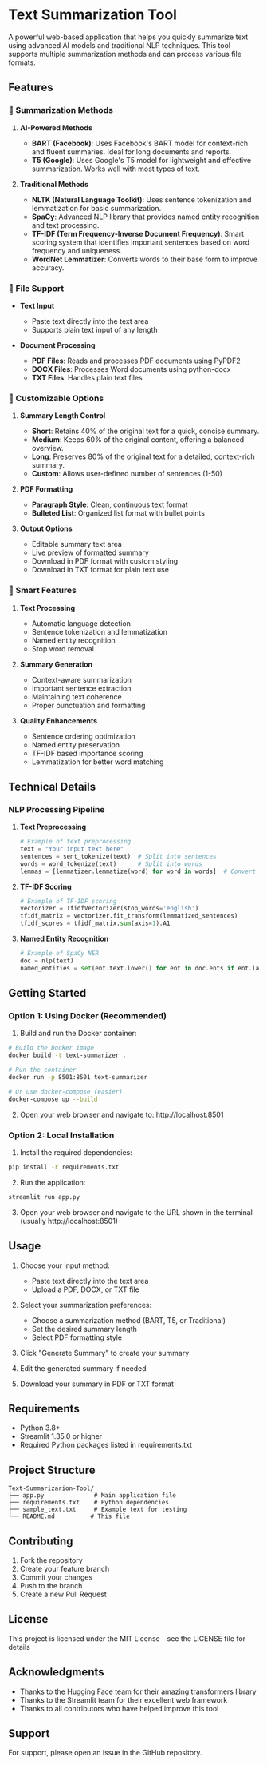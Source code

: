 # Text Summarization Tool

A powerful web-based application that helps you quickly summarize text using advanced AI models and traditional NLP techniques. This tool supports multiple summarization methods and can process various file formats.

## Features

### 🤖 Summarization Methods

1. **AI-Powered Methods**
   - **BART (Facebook)**: Uses Facebook's BART model for context-rich and fluent summaries. Ideal for long documents and reports.
   - **T5 (Google)**: Uses Google's T5 model for lightweight and effective summarization. Works well with most types of text.

2. **Traditional Methods**
   - **NLTK (Natural Language Toolkit)**: Uses sentence tokenization and lemmatization for basic summarization.
   - **SpaCy**: Advanced NLP library that provides named entity recognition and text processing.
   - **TF-IDF (Term Frequency-Inverse Document Frequency)**: Smart scoring system that identifies important sentences based on word frequency and uniqueness.
   - **WordNet Lemmatizer**: Converts words to their base form to improve accuracy.

### 📄 File Support

- **Text Input**
  - Paste text directly into the text area
  - Supports plain text input of any length

- **Document Processing**
  - **PDF Files**: Reads and processes PDF documents using PyPDF2
  - **DOCX Files**: Processes Word documents using python-docx
  - **TXT Files**: Handles plain text files

### 🎯 Customizable Options

1. **Summary Length Control**
   - **Short**: Retains 40% of the original text for a quick, concise summary.
   - **Medium**: Keeps 60% of the original content, offering a balanced overview.
   - **Long**: Preserves 80% of the original text for a detailed, context-rich summary.
   - **Custom**: Allows user-defined number of sentences (1-50)

2. **PDF Formatting**
   - **Paragraph Style**: Clean, continuous text format
   - **Bulleted List**: Organized list format with bullet points

3. **Output Options**
   - Editable summary text area
   - Live preview of formatted summary
   - Download in PDF format with custom styling
   - Download in TXT format for plain text use

### 🧠 Smart Features

1. **Text Processing**
   - Automatic language detection
   - Sentence tokenization and lemmatization
   - Named entity recognition
   - Stop word removal

2. **Summary Generation**
   - Context-aware summarization
   - Important sentence extraction
   - Maintaining text coherence
   - Proper punctuation and formatting

3. **Quality Enhancements**
   - Sentence ordering optimization
   - Named entity preservation
   - TF-IDF based importance scoring
   - Lemmatization for better word matching

## Technical Details

### NLP Processing Pipeline

1. **Text Preprocessing**
   ```python
   # Example of text preprocessing
   text = "Your input text here"
   sentences = sent_tokenize(text)  # Split into sentences
   words = word_tokenize(text)      # Split into words
   lemmas = [lemmatizer.lemmatize(word) for word in words]  # Convert to base form
   ```

2. **TF-IDF Scoring**
   ```python
   # Example of TF-IDF scoring
   vectorizer = TfidfVectorizer(stop_words='english')
   tfidf_matrix = vectorizer.fit_transform(lemmatized_sentences)
   tfidf_scores = tfidf_matrix.sum(axis=1).A1
   ```

3. **Named Entity Recognition**
   ```python
   # Example of SpaCy NER
   doc = nlp(text)
   named_entities = set(ent.text.lower() for ent in doc.ents if ent.label_)
   ```

## Getting Started

### Option 1: Using Docker (Recommended)

1. Build and run the Docker container:
```bash
# Build the Docker image
docker build -t text-summarizer .

# Run the container
docker run -p 8501:8501 text-summarizer

# Or use docker-compose (easier)
docker-compose up --build
```

2. Open your web browser and navigate to:
http://localhost:8501

### Option 2: Local Installation

1. Install the required dependencies:
```bash
pip install -r requirements.txt
```

2. Run the application:
```bash
streamlit run app.py
```

3. Open your web browser and navigate to the URL shown in the terminal (usually http://localhost:8501)

## Usage

1. Choose your input method:
   - Paste text directly into the text area
   - Upload a PDF, DOCX, or TXT file

2. Select your summarization preferences:
   - Choose a summarization method (BART, T5, or Traditional)
   - Set the desired summary length
   - Select PDF formatting style

3. Click "Generate Summary" to create your summary

4. Edit the generated summary if needed

5. Download your summary in PDF or TXT format

## Requirements

- Python 3.8+
- Streamlit 1.35.0 or higher
- Required Python packages listed in requirements.txt

## Project Structure

```
Text-Summarizarion-Tool/
├── app.py              # Main application file
├── requirements.txt    # Python dependencies
├── sample_text.txt     # Example text for testing
└── README.md          # This file
```

## Contributing

1. Fork the repository
2. Create your feature branch
3. Commit your changes
4. Push to the branch
5. Create a new Pull Request

## License

This project is licensed under the MIT License - see the LICENSE file for details

## Acknowledgments

- Thanks to the Hugging Face team for their amazing transformers library
- Thanks to the Streamlit team for their excellent web framework
- Thanks to all contributors who have helped improve this tool

## Support

For support, please open an issue in the GitHub repository.
